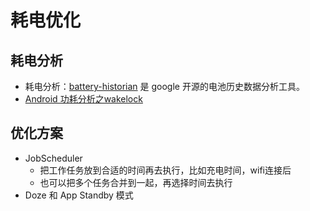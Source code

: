 # 耗电优化

## 耗电分析

- 耗电分析：[battery-historian](https://github.com/google/battery-historian) 是 google 开源的电池历史数据分析工具。
- [Android 功耗分析之wakelock](https://www.jianshu.com/p/67ccdac38271)

## 优化方案

- JobScheduler
  - 把工作任务放到合适的时间再去执行，比如充电时间，wifi连接后
  - 也可以把多个任务合并到一起，再选择时间去执行
- Doze 和 App Standby 模式
